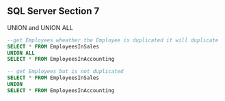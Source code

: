 ## SQL Server Section 7
UNION and UNION ALL

```sql
--get Employees wheather the Employee is duplicated it will duplicate
SELECT * FROM EmployeesInSales
UNION ALL
SELECT * FROM EmployeesInAccounting
```
```sql
-- get Employees but is not duplicated
SELECT * FROM EmployeesInSales
UNION 
SELECT * FROM EmployeesInAccounting

```